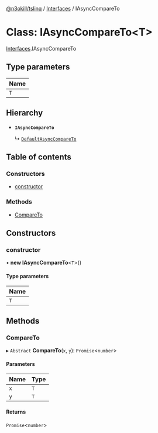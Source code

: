 [@n3okill/tslinq](../README.md) / [Interfaces][] / IAsyncCompareTo

# Class: IAsyncCompareTo<T\>

[Interfaces][].IAsyncCompareTo

## Type parameters

| Name |
| :--- |
| `T`  |

## Hierarchy

- **`IAsyncCompareTo`**

  ↳ [`DefaultAsyncCompareTo`](defaultasynccompareto.md)

## Table of contents

### Constructors

- [constructor](#constructor)

### Methods

- [CompareTo](#compareto)

## Constructors

### constructor

• **new IAsyncCompareTo**<`T`\>()

#### Type parameters

| Name |
| :--- |
| `T`  |

## Methods

### CompareTo

▸ `Abstract` **CompareTo**(`x`, `y`): `Promise`<`number`\>

#### Parameters

| Name | Type |
| :--- | :--- |
| `x`  | `T`  |
| `y`  | `T`  |

#### Returns

`Promise`<`number`\>

[interfaces]: ../interfaces.md

